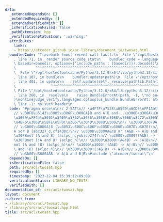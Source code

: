 ```yaml
---
data:
  _extendedDependsOn: []
  _extendedRequiredBy: []
  _extendedVerifiedWith: []
  _isVerificationFailed: false
  _pathExtension: hpp
  _verificationStatusIcon: ':warning:'
  attributes:
    links:
    - https://atcoder.github.io/ac-library/document_ja/twosat.html
  bundledCode: "Traceback (most recent call last):\n  File \"/opt/hostedtoolcache/Python/3.12.0/x64/lib/python3.12/site-packages/onlinejudge_verify/documentation/build.py\"\
    , line 71, in _render_source_code_stat\n    bundled_code = language.bundle(stat.path,\
    \ basedir=basedir, options={'include_paths': [basedir]}).decode()\n          \
    \         ^^^^^^^^^^^^^^^^^^^^^^^^^^^^^^^^^^^^^^^^^^^^^^^^^^^^^^^^^^^^^^^^^^^^^^^^^^^^^^^^^\n\
    \  File \"/opt/hostedtoolcache/Python/3.12.0/x64/lib/python3.12/site-packages/onlinejudge_verify/languages/cplusplus.py\"\
    , line 187, in bundle\n    bundler.update(path)\n  File \"/opt/hostedtoolcache/Python/3.12.0/x64/lib/python3.12/site-packages/onlinejudge_verify/languages/cplusplus_bundle.py\"\
    , line 401, in update\n    self.update(self._resolve(pathlib.Path(included), included_from=path))\n\
    \                ^^^^^^^^^^^^^^^^^^^^^^^^^^^^^^^^^^^^^^^^^^^^^^^^^^^^^^^^^\n \
    \ File \"/opt/hostedtoolcache/Python/3.12.0/x64/lib/python3.12/site-packages/onlinejudge_verify/languages/cplusplus_bundle.py\"\
    , line 260, in _resolve\n    raise BundleErrorAt(path, -1, \"no such header\"\
    )\nonlinejudge_verify.languages.cplusplus_bundle.BundleErrorAt: atcoder/twosat:\
    \ line -1: no such header\n"
  code: "#pragma once\n\n// 2-SAT\n// \u4F7F\u7528\u65B9\u6CD5\uFF1Ahttps://atcoder.github.io/ac-library/document_ja/twosat.html\n\
    // \u30FB\u5143\u3005\u306F\u300CA|B and A|B and...\u300D\u306A\u3093\u3060\u3051\
    \u3069\uFF44\u3001\u5909\u5F62\u3055\u305B\u308B\u3068\u8272\u3005\u306A\u6761\
    \u4EF6\u306B\u5BFE\u5FDC\u3067\u304D\u308B\u3002\n// \u3000\u30FBA or B (cf1903f)\n\
    // \u3000\u3000A|B (\u3053\u308C\u306F\u305D\u306E\u307E\u307E)\n// \u3000\u30FB\
    A xor B (abc327_d,cf1438c)\n// \u3000\u3000A&!B or !A&B -> A|B and !A|!B\n// \u3000\
    \u30FBnot (A and B) (aclpc_h,yukico274)\n// \u3000\u3000!(A&B) -> !A|!B\n// \u3000\
    \u30FBnot (!A and B) (aclpc_h)\n// \u3000\u3000!(A&!B) -> !A|B\n// \u3000\u30FB\
    not (A and !B) (aclpc_h)\n// \u3000\u3000!(!A&B) -> A|!B\n// \u3000\u30FBnot (!A\
    \ and !B) (aclpc_h)\n// \u3000\u3000!(!A&!B) -> A|B\n// \u3000\u30FBA and B (cf1494b)\n\
    // \u3000\u3000A&B -> A|A and B|B\n#include \"atcoder/twosat\"\n"
  dependsOn: []
  isVerificationFile: false
  path: src/acl/twosat.hpp
  requiredBy: []
  timestamp: '2023-12-04 15:39:12+09:00'
  verificationStatus: LIBRARY_NO_TESTS
  verifiedWith: []
documentation_of: src/acl/twosat.hpp
layout: document
redirect_from:
- /library/src/acl/twosat.hpp
- /library/src/acl/twosat.hpp.html
title: src/acl/twosat.hpp
---
```

